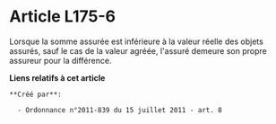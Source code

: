 # Article L175-6

Lorsque la somme assurée est inférieure à la valeur réelle des objets assurés, sauf le cas de la valeur agréée, l'assuré
demeure son propre assureur pour la différence.

**Liens relatifs à cet article**

	**Créé par**:

	  - Ordonnance n°2011-839 du 15 juillet 2011 - art. 8

